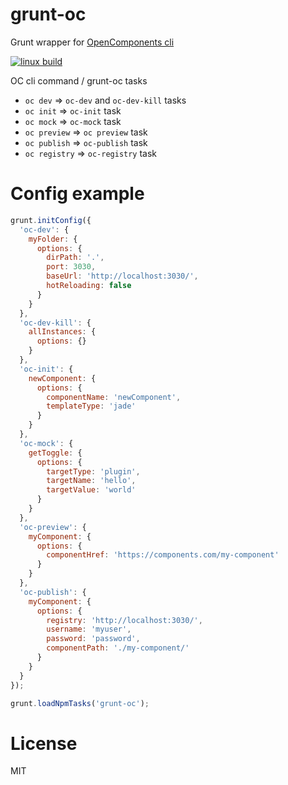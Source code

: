 grunt-oc
========

Grunt wrapper for [OpenComponents cli](https://github.com/opentable/oc)

[![linux build](https://img.shields.io/travis/opencomponents/grunt-oc/master.svg?label=linux+build)](http://travis-ci.org/opencomponents/grunt-oc)

OC cli command / grunt-oc tasks
* `oc dev` => `oc-dev` and `oc-dev-kill` tasks
* `oc init` => `oc-init` task
* `oc mock` => `oc-mock` task
* `oc preview` => `oc preview` task
* `oc publish` => `oc-publish` task
* `oc registry` => `oc-registry` task

# Config example

```js
grunt.initConfig({
  'oc-dev': {
    myFolder: {
      options: {
        dirPath: '.',
        port: 3030,
        baseUrl: 'http://localhost:3030/',
        hotReloading: false
      }
    }
  },
  'oc-dev-kill': {
    allInstances: {
      options: {}
    }
  },
  'oc-init': {
    newComponent: {
      options: {
        componentName: 'newComponent',
        templateType: 'jade'
      }
    }
  },
  'oc-mock': {
    getToggle: {
      options: {
        targetType: 'plugin',
        targetName: 'hello',
        targetValue: 'world'
      }
    }
  },
  'oc-preview': {
    myComponent: {
      options: {
        componentHref: 'https://components.com/my-component'
      }
    }
  },
  'oc-publish': {
    myComponent: {
      options: {
        registry: 'http://localhost:3030/',
        username: 'myuser',
        password: 'password',
        componentPath: './my-component/'
      }
    }
  }
});

grunt.loadNpmTasks('grunt-oc');
```

# License
MIT